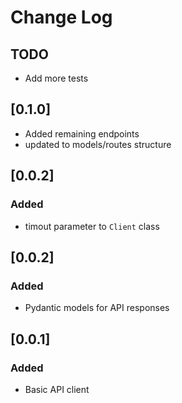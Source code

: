 # Change Log

## TODO
- Add more tests

## [0.1.0]
- Added remaining endpoints
- updated to models/routes structure

## [0.0.2]

### Added
- timout parameter to `Client` class

## [0.0.2]

### Added
- Pydantic models for API responses

## [0.0.1]

### Added
- Basic API client
